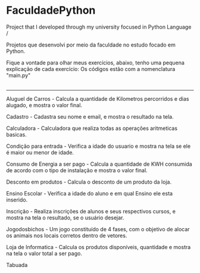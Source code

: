 # FaculdadePython
Project that I developed through my university focused in Python Language / 
<p>Projetos que desenvolvi por meio da faculdade no estudo focado em Python.</p>

Fique a vontade para olhar meus exercícios, abaixo, tenho uma pequena explicação de cada exercício:
Os códigos estão com a nomenclatura "main.py"
<br><br>

_________________________________________________________________________________________________________________________________________

<p>Aluguel de Carros - Calcula a quantidade de Kilometros percorridos e dias alugado, e mostra o valor final.</p>
<p>Cadastro - Cadastra seu nome e email, e mostra o resultado na tela.</p>
<p>Calculadora - Calculadora que realiza todas as operações aritmeticas basicas.</p>
<p>Condição para entrada - Verifica a idade do usuario e mostra na tela se ele é maior ou menor de idade.</p>
<p>Consumo de Energia a ser pago - Calcula a quantidade de KWH consumida de acordo com o tipo de instalação e mostra o valor final.</p>
<p>Desconto em produtos - Calcula o desconto de um produto da loja.</p>
<p>Ensino Escolar - Verifica a idade do aluno e em qual Ensino ele esta inserido.</p>
<p>Inscrição - Realiza inscrições de alunos e seus respectivos cursos, e mostra na tela o resultado, se o usuário desejar.</p>
<p>Jogodosbichos - Um jogo constituído de 4 fases, com o objetivo de alocar os animais nos locais corretos dentro de vetores.</p>
<p>Loja de Informatica - Calcula os produtos disponíveis, quantidade e mostra na tela o valor total a ser pago.</p>
<p>Tabuada</p>
